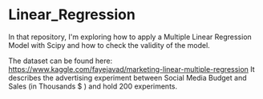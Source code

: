 # Linear_Regression

In that repository, I'm exploring how to apply a Multiple Linear Regression Model with Scipy and how to check the validity of the model.

The dataset can be found here: https://www.kaggle.com/fayejavad/marketing-linear-multiple-regression
It describes the advertising experiment between Social Media Budget and Sales (in Thousands $ ) and hold 200 experiments.




